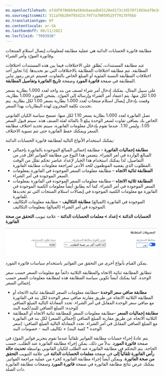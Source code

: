 ```yaml
---
ms.openlocfilehash: efddf8786bb9a58debaeadbd3120ed173c3d570f1493eaf0e3d9024ea744c36f
ms.sourcegitcommit: 511a76b204f93d23cf9f7a70059525f79170f6bb
ms.translationtype: HT
ms.contentlocale: ar-SA
ms.lasthandoff: 08/11/2021
ms.locfileid: "7093938"
---
```

مطابقة فاتورة الحسابات الدائنة هي عملية مطابقة لمعلومات إيصال استلام المنتجات وفاتورة المورّد وأمر الشراء.

عند مطابقة المستندات، يُطلق على الاختلافات فيما بين هذه المستندات اختلافات المطابقة. تتم مطابقة اختلافات المطابقة بالاختلافات التي تم تحديدها. إذا تجاوز أحد اختلافات المطابقة النسبة المئوية أو المبلغ الخاص بالتفاوت، فسيتم عرض رموز تباين المطابقة في صفحة **فاتورة المورد** وصفحة **تاريخ الفاتورة وتفاصيل المطابقة**.

على سبيل المثال، يمكنك إدخال أمر شراء لصنف من بند واحد لعدد 1،000 بطارية بسعر 1.00 لكل منها. يتم اعتماد أمر الشراء وإرساله إلى المورّد. يشحن المورد 1،000 بطارية، وقمت بإدخال إيصال استلام منتجات لعدد 1،000 بطارية بسعر 1.00 لكل بطارية. يتم تحديث تكلفة المخزون لهذه البطاريات بهذا السعر.

تصل الفاتورة لعدد 1،000 بطارية بسعر 1.10 لكل منها. تسمح سياسة الكيان القانوني الخاص بك بصافي تفاوت لسعر الوحدة يبلغ 5 بالمائة لفئة الصنف هذه. سيتم قبول السعر 1.05، وليس 1.10. عندما تقوم بإدخال معلومات الفاتورة، سيتم تحديد اختلاف مطابقة السعر ويمكنك حفظ الفاتورة حتى تتم تسوية الاختلاف.

يمكنك استخدام الأنواع التالية لمطابقة فاتورة الحسابات الدائنة:

- **مطابقة إجماليات الفاتورة** – مطابقة إجمالي المبالغ الموجودة بالفاتورة بإجمالي المبالغ الواردة في أمر الشراء. يتضمن هذا النوع من مطابقة الفواتير أقل قدر من التفاصيل، لذا يمكنك استخدام هذا الخيار لإعداد عناصر تحكم تقلل من الوقت المطلوب الذي يقضيه الموظفون للحد الأدنى لمراجعة معلومات مطابقة الفاتورة.
- **المطابقة ثنائية الاتجاه** – مطابقة معلومات السعر الموجودة في الفاتورة بمعلومات السعر الموجودة في أمر الشراء.
- **المطابقة ثلاثية الاتجاه** – مطابقة معلومات السعر الموجودة في الفاتورة بمعلومات السعر الموجودة في أمر الشراء. كما أنه يطابق أيضاً معلومات الكمية الموجودة في الفاتورة مع معلومات الكمية الموجودة في إيصالات استلام المنتجات التي تم تحديدها للفاتورة.
- **مطابقة التكاليف** – مطابقة معلومات التكاليف‏‎ (المبالغ) الموجودة في الفاتورة بمعلومات التكاليف‏‎ (المبالغ) الموجودة في أمر الشراء.

**‎الحسابات الدائنة > إعداد > ‬‏‫معلمات الحسابات الدائنة**  - علامة تبويب **التحقق من صحة الفاتورة**

![لقطة شاشة لمطابقة التكاليف في علامة التبويب التحقق من صحة الفاتورة.](../media/charges-matching.png)

يمكن القيام بأنواع أخرى من التحقق من الفواتير باستخدام سياسات فاتورة المورد.

تتطابق المطابقة ثنائية الاتجاه والمطابقة الثلاثية دائماً مع معلومات السعر حسب سعر الوحدة. كما يمكنك أيضاً تكوين سياسة المطابقة هذه لمطابقة معلومات السعر حسب إجمالي السعر. 

- **مطابقة صافي سعر الوحدة** –مطابقة معلومات السعر للمطابقة ثنائية الاتجاه أو المطابقة الثلاثية الاتجاه عن طريق مقارنة صافي سعر الوحدة لكل بند في الفاتورة مع صافي سعر الوحدة المقابل في أمر الشراء. تحدد المعادلة التالية المبلغ الصافي للوحدة: المبلغ الصافي للبند/كمية البند
- **مطابقة إجماليات السعر** –مطابقة معلومات السعر للمطابقة ثنائية الاتجاه أو المطابقة الثلاثية الاتجاه عن طريق مقارنة المبلغ الصافي (إجمالي السعر) لكل بند في الفاتورة مع المبلغ الصافي المقابل في أمر الشراء. تحدد المعادلة التالية المبلغ الصافي: (سعر الوحدة * كمية البند) + تكاليف البند - خصومات البند

يتم عادةً إجراء حسابات مطابقة الفواتير تلقائياً عندما تقوم بتحرير فواتير المورّد في صفحة **فاتورة المورد**. بدلاً من ذلك، يمكن إجراء مطابقة الفاتورة عند الطلب، حسب الحاجة. يتم التحكم في مطابقة الفاتورة عند الطلب للكيان القانوني بواسطة **تحديث حالة رأس الفاتورة تلقائياً إلى** في صفحة **معلمات الحسابات الدائنة** في علامة التبويب **التحقق من صحة الفاتورة**. ويمكن أيضاً إجراء مطابقة الفاتورة كجزء من عملية مراجعة الفواتير. يمكنك عرض نتائج مطابقة الفاتورة في صفحة **فاتورة المورد** وصفحات مطابقة الفاتورة ذات الصلة.

